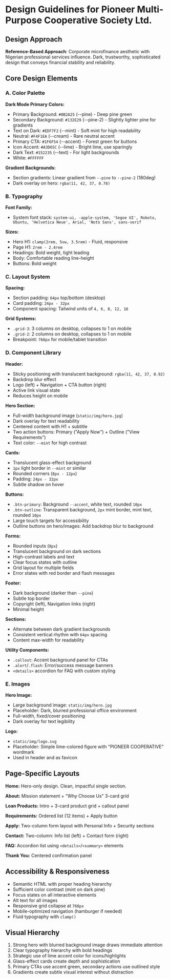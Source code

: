 # Design Guidelines for Pioneer Multi-Purpose Cooperative Society Ltd.

## Design Approach
**Reference-Based Approach**: Corporate microfinance aesthetic with Nigerian professional services influence. Dark, trustworthy, sophisticated design that conveys financial stability and reliability.

## Core Design Elements

### A. Color Palette

**Dark Mode Primary Colors:**
- Primary Background: `#0B2A25` (--pine) - Deep pine green
- Secondary Background: `#132E29` (--pine-2) - Slightly lighter pine for gradients
- Text on Dark: `#EDF7F2` (--mint) - Soft mint for high readability
- Neutral: `#F4F1EA` (--cream) - Rare neutral accent
- Primary CTA: `#1F6F54` (--accent) - Forest green for buttons
- Icon Accent: `#A3D65C` (--lime) - Bright lime, use sparingly
- Dark Text: `#152235` (--text) - For light backgrounds
- White: `#FFFFFF`

**Gradient Backgrounds:**
- Section gradients: Linear gradient from `--pine` to `--pine-2` (180deg)
- Dark overlay on hero: `rgba(11, 42, 37, 0.78)`

### B. Typography

**Font Family:**
- System font stack: `system-ui, -apple-system, 'Segoe UI', Roboto, Ubuntu, 'Helvetica Neue', Arial, 'Noto Sans', sans-serif`

**Sizes:**
- Hero H1: `clamp(2rem, 5vw, 3.5rem)` - Fluid, responsive
- Page H1: `2rem - 2.4rem`
- Headings: Bold weight, tight leading
- Body: Comfortable reading line-height
- Buttons: Bold weight

### C. Layout System

**Spacing:**
- Section padding: `64px` top/bottom (desktop)
- Card padding: `24px - 32px`
- Component spacing: Tailwind units of `4, 6, 8, 12, 16`

**Grid Systems:**
- `.grid-3`: 3 columns on desktop, collapses to 1 on mobile
- `.grid-2`: 2 columns on desktop, collapses to 1 on mobile
- Breakpoint: `768px` for mobile/tablet transition

### D. Component Library

**Header:**
- Sticky positioning with translucent background: `rgba(11, 42, 37, 0.92)`
- Backdrop blur effect
- Logo (left) + Navigation + CTA button (right)
- Active link visual state
- Reduces height on mobile

**Hero Section:**
- Full-width background image (`static/img/hero.jpg`)
- Dark overlay for text readability
- Centered content with H1 + subtitle
- Two action buttons: Primary ("Apply Now") + Outline ("View Requirements")
- Text color: `--mint` for high contrast

**Cards:**
- Translucent glass-effect background
- `1px` light border in `--mint` or similar
- Rounded corners (`8px - 12px`)
- Padding: `24px - 32px`
- Subtle shadow on hover

**Buttons:**
- `.btn-primary`: Background `--accent`, white text, rounded `10px`
- `.btn-outline`: Transparent background, `2px` mint border, mint text, rounded `10px`
- Large touch targets for accessibility
- Outline buttons on hero/images: Add backdrop blur to background

**Forms:**
- Rounded inputs (`8px`)
- Translucent background on dark sections
- High-contrast labels and text
- Clear focus states with outline
- Grid layout for multiple fields
- Error states with red border and flash messages

**Footer:**
- Dark background (darker than `--pine`)
- Subtle top border
- Copyright (left), Navigation links (right)
- Minimal height

**Sections:**
- Alternate between dark gradient backgrounds
- Consistent vertical rhythm with `64px` spacing
- Content max-width for readability

**Utility Components:**
- `.callout`: Accent background panel for CTAs
- `.alert`/`.flash`: Error/success message banners
- `<details>` accordion for FAQ with custom styling

### E. Images

**Hero Image:**
- Large background image: `static/img/hero.jpg`
- Placeholder: Dark, blurred professional office environment
- Full-width, fixed/cover positioning
- Dark overlay for text legibility

**Logo:**
- `static/img/logo.svg` 
- Placeholder: Simple lime-colored figure with "PIONEER COOPERATIVE" wordmark
- Used in header and as favicon

## Page-Specific Layouts

**Home:** Hero-only design. Clean, impactful single section.

**About:** Mission statement + "Why Choose Us" 3-card grid

**Loan Products:** Intro + 3-card product grid + callout panel

**Requirements:** Ordered list (12 items) + Apply button

**Apply:** Two-column form layout with Personal Info + Security sections

**Contact:** Two-column: Info list (left) + Contact form (right)

**FAQ:** Accordion list using `<details>`/`<summary>` elements

**Thank You:** Centered confirmation panel

## Accessibility & Responsiveness

- Semantic HTML with proper heading hierarchy
- Sufficient color contrast (mint on dark pine)
- Focus states on all interactive elements
- Alt text for all images
- Responsive grid collapse at `768px`
- Mobile-optimized navigation (hamburger if needed)
- Fluid typography with `clamp()`

## Visual Hierarchy

1. Strong hero with blurred background image draws immediate attention
2. Clear typography hierarchy with bold headings
3. Strategic use of lime accent color for icons/highlights
4. Glass-effect cards create depth and sophistication
5. Primary CTAs use accent green, secondary actions use outlined style
6. Gradients create subtle visual interest without distraction